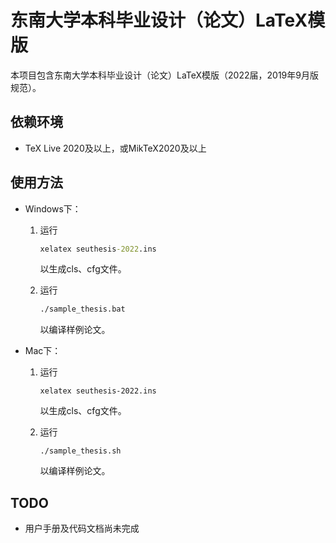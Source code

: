 # 东南大学本科毕业设计（论文）LaTeX模版
本项目包含东南大学本科毕业设计（论文）LaTeX模版（2022届，2019年9月版规范）。

## 依赖环境

- TeX Live 2020及以上，或MikTeX2020及以上

  

## 使用方法
- Windows下：

  1. 运行

     ```cmd
     xelatex seuthesis-2022.ins
     ```

     以生成cls、cfg文件。

  2. 运行

     ```cmd
     ./sample_thesis.bat
     ```

     以编译样例论文。

- Mac下：

  1. 运行

     ```shell
     xelatex seuthesis-2022.ins
     ```

     以生成cls、cfg文件。

  2. 运行

     ```shell
     ./sample_thesis.sh
     ```

     以编译样例论文。



## TODO

- 用户手册及代码文档尚未完成
